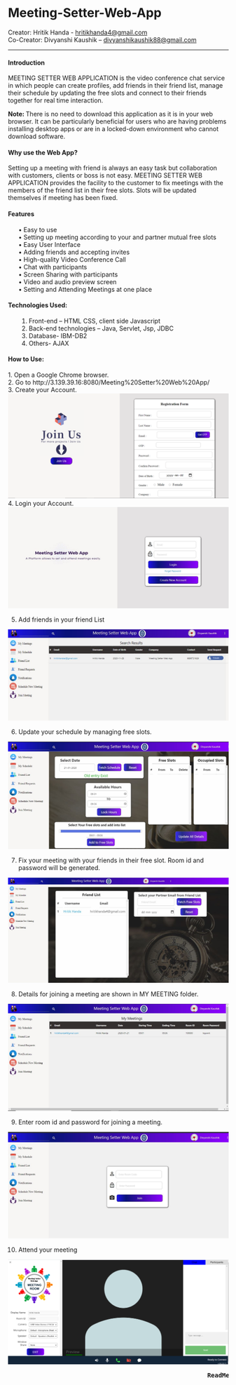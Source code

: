 # Meeting-Setter-Web-App

Creator: Hritik Handa - hritikhanda4@gmail.com        
Co-Creator: Divyanshi Kaushik – divyanshikaushik88@gmail.com 

<hr>
<p>
<h4>Introduction</h4>
MEETING SETTER WEB APPLICATION is the video conference chat service in which people can create profiles, add friends in their friend list, manage their schedule by updating the free slots and connect to their friends together for real time interaction.

<b>Note: </b>There is no need to download this application as it is in your web browser. It can be particularly beneficial for users who are having problems installing desktop apps or are in a locked-down environment who cannot download software.
<h4>Why use the Web App?</h4>
Setting up a meeting with friend is always an easy task but collaboration with customers, clients or boss is not easy. MEETING SETTER WEB APPLICATION provides the facility to the customer to fix meetings with the members of the friend list in their free slots. Slots will be updated themselves if meeting has been fixed.
</p>

<h4>Features</h4>
<ul>
•	Easy to use<br>
•	Setting up meeting according to your and partner mutual free slots<br>
•	Easy User Interface<br>
•	Adding friends and accepting invites<br>
•	High-quality Video Conference Call<br>
•	Chat with participants<br>
•	Screen Sharing with participants<br>
•	Video and audio preview screen<br>
•	Setting and Attending Meetings at one place<br>

</ul>
<h4>Technologies Used:</h4>
<ul>

1.	Front-end – HTML CSS, client side Javascript
2.	Back-end technologies – Java, Servlet, Jsp, JDBC
3.	Database- IBM-DB2
4.	Others- AJAX 

</ul>

<h4>How to Use:</h4>
1.	Open a Google Chrome browser.<br>
2.	Go to http://3.139.39.16:8080/Meeting%20Setter%20Web%20App/<br>
3.	Create your Account.<br>
<img src="Screenshots/image001.png">
4.	Login your Account.
 




<img src="Screenshots/image003.jpg">

5.	Add friends in your friend List
 
 

<img src="Screenshots/image005.jpg">

6.	Update your schedule by managing free slots.
 

<img src="Screenshots/image007.jpg">

7.	Fix your meeting with your friends in their free slot. Room id and password will be generated.
 

<img src="Screenshots/image009.jpg">


8.	Details for joining a meeting are shown in MY MEETING folder.
 


<img src="Screenshots/image011.jpg">


9.	Enter room id and password for joining a meeting.

<img src="Screenshots/image013.jpg">
 

10.	Attend your meeting
<img src="Screenshots/image015.png">






<pre><b>                                                      ReadMe Written By Hritik Handa<b></pre>





